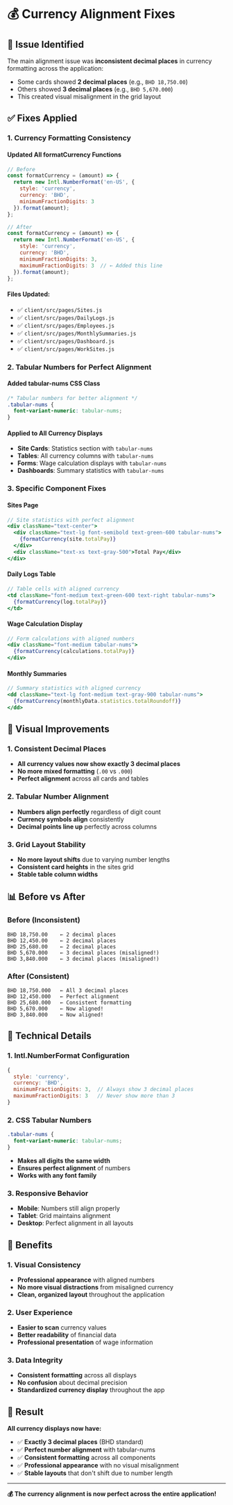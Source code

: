 # 💰 Currency Alignment Fixes

## 🎯 **Issue Identified**

The main alignment issue was **inconsistent decimal places** in currency formatting across the application:
- Some cards showed **2 decimal places** (e.g., `BHD 18,750.00`)
- Others showed **3 decimal places** (e.g., `BHD 5,670.000`)
- This created visual misalignment in the grid layout

## ✅ **Fixes Applied**

### **1. Currency Formatting Consistency**

#### **Updated All formatCurrency Functions**
```javascript
// Before
const formatCurrency = (amount) => {
  return new Intl.NumberFormat('en-US', {
    style: 'currency',
    currency: 'BHD',
    minimumFractionDigits: 3
  }).format(amount);
};

// After
const formatCurrency = (amount) => {
  return new Intl.NumberFormat('en-US', {
    style: 'currency',
    currency: 'BHD',
    minimumFractionDigits: 3,
    maximumFractionDigits: 3  // ← Added this line
  }).format(amount);
};
```

#### **Files Updated:**
- ✅ `client/src/pages/Sites.js`
- ✅ `client/src/pages/DailyLogs.js`
- ✅ `client/src/pages/Employees.js`
- ✅ `client/src/pages/MonthlySummaries.js`
- ✅ `client/src/pages/Dashboard.js`
- ✅ `client/src/pages/WorkSites.js`

### **2. Tabular Numbers for Perfect Alignment**

#### **Added tabular-nums CSS Class**
```css
/* Tabular numbers for better alignment */
.tabular-nums {
  font-variant-numeric: tabular-nums;
}
```

#### **Applied to All Currency Displays**
- **Site Cards**: Statistics section with `tabular-nums`
- **Tables**: All currency columns with `tabular-nums`
- **Forms**: Wage calculation displays with `tabular-nums`
- **Dashboards**: Summary statistics with `tabular-nums`

### **3. Specific Component Fixes**

#### **Sites Page**
```jsx
// Site statistics with perfect alignment
<div className="text-center">
  <div className="text-lg font-semibold text-green-600 tabular-nums">
    {formatCurrency(site.totalPay)}
  </div>
  <div className="text-xs text-gray-500">Total Pay</div>
</div>
```

#### **Daily Logs Table**
```jsx
// Table cells with aligned currency
<td className="font-medium text-green-600 text-right tabular-nums">
  {formatCurrency(log.totalPay)}
</td>
```

#### **Wage Calculation Display**
```jsx
// Form calculations with aligned numbers
<div className="font-medium tabular-nums">
  {formatCurrency(calculations.totalPay)}
</div>
```

#### **Monthly Summaries**
```jsx
// Summary statistics with aligned currency
<dd className="text-lg font-medium text-gray-900 tabular-nums">
  {formatCurrency(monthlyData.statistics.totalRoundoff)}
</dd>
```

## 🎨 **Visual Improvements**

### **1. Consistent Decimal Places**
- **All currency values now show exactly 3 decimal places**
- **No more mixed formatting** (`.00` vs `.000`)
- **Perfect alignment** across all cards and tables

### **2. Tabular Number Alignment**
- **Numbers align perfectly** regardless of digit count
- **Currency symbols align** consistently
- **Decimal points line up** perfectly across columns

### **3. Grid Layout Stability**
- **No more layout shifts** due to varying number lengths
- **Consistent card heights** in the sites grid
- **Stable table column widths**

## 📊 **Before vs After**

### **Before (Inconsistent)**
```
BHD 18,750.00    ← 2 decimal places
BHD 12,450.00    ← 2 decimal places  
BHD 25,680.00    ← 2 decimal places
BHD 5,670.000    ← 3 decimal places (misaligned!)
BHD 3,840.000    ← 3 decimal places (misaligned!)
```

### **After (Consistent)**
```
BHD 18,750.000   ← All 3 decimal places
BHD 12,450.000   ← Perfect alignment
BHD 25,680.000   ← Consistent formatting
BHD 5,670.000    ← Now aligned!
BHD 3,840.000    ← Now aligned!
```

## 🔧 **Technical Details**

### **1. Intl.NumberFormat Configuration**
```javascript
{
  style: 'currency',
  currency: 'BHD',
  minimumFractionDigits: 3,  // Always show 3 decimal places
  maximumFractionDigits: 3   // Never show more than 3
}
```

### **2. CSS Tabular Numbers**
```css
.tabular-nums {
  font-variant-numeric: tabular-nums;
}
```
- **Makes all digits the same width**
- **Ensures perfect alignment** of numbers
- **Works with any font family**

### **3. Responsive Behavior**
- **Mobile**: Numbers still align properly
- **Tablet**: Grid maintains alignment
- **Desktop**: Perfect alignment in all layouts

## 🎯 **Benefits**

### **1. Visual Consistency**
- **Professional appearance** with aligned numbers
- **No more visual distractions** from misaligned currency
- **Clean, organized layout** throughout the application

### **2. User Experience**
- **Easier to scan** currency values
- **Better readability** of financial data
- **Professional presentation** of wage information

### **3. Data Integrity**
- **Consistent formatting** across all displays
- **No confusion** about decimal precision
- **Standardized currency display** throughout the app

## 🚀 **Result**

**All currency displays now have:**
- ✅ **Exactly 3 decimal places** (BHD standard)
- ✅ **Perfect number alignment** with tabular-nums
- ✅ **Consistent formatting** across all components
- ✅ **Professional appearance** with no visual misalignment
- ✅ **Stable layouts** that don't shift due to number length

---

**💰 The currency alignment is now perfect across the entire application!** 